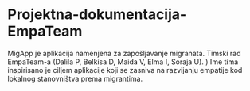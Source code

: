 # Projektna-dokumentacija-EmpaTeam
MigApp je aplikacija namenjena za zapošljavanje migranata. Timski rad EmpaTeam-a (Dalila P, Belkisa D, Maida V, Elma I, Soraja U). ) Ime tima inspirisano je ciljem aplikacije koji se zasniva na razvijanju empatije kod lokalnog stanovništva prema migrantima.
